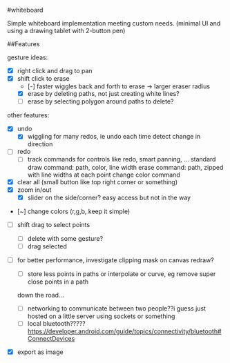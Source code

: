 #whiteboard

Simple whiteboard implementation meeting custom needs.
(minimal UI and using a drawing tablet with 2-button pen)

##Features

gesture ideas:
- [x] right click and drag to pan
- [x] shift click to erase
    - [-] faster wiggles back and forth to erase -> larger eraser radius
    - [x] erase by deleting paths,
    not just creating white lines?
    - [ ] erase by selecting polygon around paths to delete?

other features:
- [x] undo
    - [x] wiggling for many redos, ie undo each time detect change in direction
- [ ] redo
    - [ ] track commands for controls like redo, smart panning, ...
    standard draw command: path, color, line width
    erase command: path, zipped with line widths at each point
    change color command
- [x] clear all (small button like top right corner or something)
- [x] zoom in/out
    - [x] slider on the side/corner? easy access but not in the way
    
- [~] change colors (r,g,b, keep it simple)

- [ ] shift drag to select points
    - [ ] delete with some gesture?
    - [ ] drag selected

- [ ] for better performance, investigate clipping mask on canvas redraw?
    - [ ] store less points in paths or interpolate or curve, eg remove super close points in a path

    down the road...
    - [ ] networking to communicate between two people??i guess just hosted on a little server using sockets or something
    - [ ] local bluetooth?????
        https://developer.android.com/guide/topics/connectivity/bluetooth#ConnectDevices

- [x] export as image



